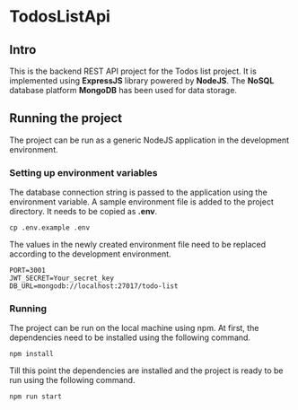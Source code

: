 # TodosListApi

## Intro

This is the backend REST API project for the Todos list project. It is implemented using **ExpressJS** library powered by **NodeJS**. The **NoSQL** database platform **MongoDB** has been used for data storage.

## Running the project

The project can be run as a generic NodeJS application in the development environment.

### Setting up environment variables

The database connection string is passed to the application using the environment variable. A sample environment file is added to the project directory. It needs to be copied as **.env**.

```
cp .env.example .env
```

The values in the newly created environment file need to be replaced according to the development environment.

```
PORT=3001
JWT_SECRET=Your_secret_key
DB_URL=mongodb://localhost:27017/todo-list
```

### Running

The project can be run on the local machine using npm. At first, the dependencies need to be installed using the following command.

```
npm install
```

Till this point the dependencies are installed and the project is ready to be run using the following command.

```
npm run start
```
